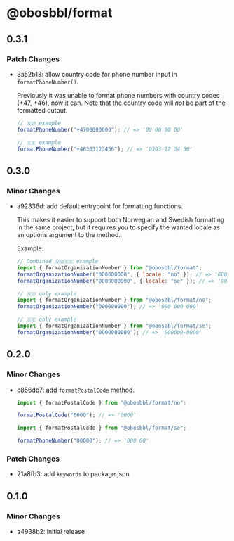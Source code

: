 # @obosbbl/format

## 0.3.1

### Patch Changes

- 3a52b13: allow country code for phone number input in `formatPhoneNumber()`.

  Previously it was unable to format phone numbers with country codes (+47, +46), now it can.
  Note that the country code will _not_ be part of the formatted output.

  ```js
  // 🇳🇴 example
  formatPhoneNumber("+4700000000"); // => '00 00 00 00'

  // 🇸🇪 example
  formatPhoneNumber("+46303123456"); // => '0303-12 34 56'
  ```

## 0.3.0

### Minor Changes

- a92336d: add default entrypoint for formatting functions.

  This makes it easier to support both Norwegian and Swedish formatting in the same project,
  but it requires you to specify the wanted locale as an options argument to the method.

  Example:

  ```js
  // Combined 🇳🇴🇸🇪 example
  import { formatOrganizationNumber } from "@obosbbl/format";
  formatOrganizationNumber("000000000", { locale: "no" }); // => '000 000 000'
  formatOrganizationNumber("0000000000", { locale: "se" }); // => '000000-0000'

  // 🇳🇴 only example
  import { formatOrganizationNumber } from "@obosbbl/format/no";
  formatOrganizationNumber("000000000"); // => '000 000 000'

  // 🇸🇪 only example
  import { formatOrganizationNumber } from "@obosbbl/format/se";
  formatOrganizationNumber("0000000000"); // => '000000-0000'
  ```

## 0.2.0

### Minor Changes

- c856db7: add `formatPostalCode` method.

  ```js
  import { formatPostalCode } from "@obosbbl/format/no";

  formatPostalCode("0000"); // => '0000'

  import { formatPostalCode } from "@obosbbl/format/se";

  formatPhoneNumber("00000"); // => '000 00'
  ```

### Patch Changes

- 21a8fb3: add `keywords` to package.json

## 0.1.0

### Minor Changes

- a4938b2: initial release
